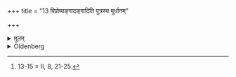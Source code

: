 +++
title = "13 विप्रोष्यङ्गादङ्गादिति पुत्रस्य मूर्धानम्"

+++

<details><summary>मूलम्</summary>

विप्रोष्यङ्गादङ्गादिति पुत्रस्य मूर्धानं परिगृह्णीयात् १३
</details>

<details><summary>Oldenberg</summary>

13 [^fn_1018]. (The father) when returning from a journey, should grasp (with his two hands) his son round the head, with (the verses), 'From limb by limb' (MB. I, 5, 16-18).

[^fn_1018]: 13-15 = II, 8, 21-25.
</details>
